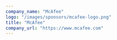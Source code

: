 ```yaml
---
company_name: "McAfee"
logo: "/images/sponsors/mcafee-logo.png"
title: "McAfee"
company_url: "https://www.mcafee.com"
---
```

